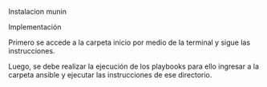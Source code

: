 Instalacion munin

Implementación

Primero se accede a la carpeta inicio por medio de la terminal y sigue las instrucciones.

Luego, se debe realizar la ejecución de los playbooks para ello ingresar a la carpeta ansible y ejecutar las instrucciones de ese directorio.
